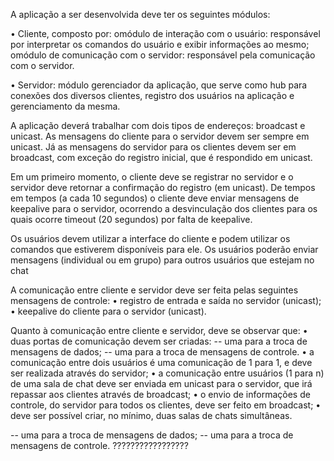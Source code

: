 A aplicação a ser desenvolvida deve ter os seguintes módulos:

• Cliente, composto por:
omódulo de interação com o usuário: responsável por interpretar os
comandos do usuário e exibir informações ao mesmo;
omódulo de comunicação com o servidor: responsável pela comunicação
com o servidor.

• Servidor: módulo gerenciador da aplicação, que serve como hub para conexões
dos diversos clientes, registro dos usuários na aplicação e gerenciamento da
mesma.

A aplicação deverá trabalhar com dois tipos de endereços: broadcast e unicast. As
mensagens do cliente para o servidor devem ser sempre em unicast. Já as mensagens
do servidor para os clientes devem ser em broadcast, com exceção do registro inicial,
que é respondido em unicast.

Em um primeiro momento, o cliente deve se registrar no servidor e o servidor deve
retornar a confirmação do registro (em unicast). De tempos em tempos (a cada 10
segundos) o cliente deve enviar mensagens de keepalive para o servidor, ocorrendo a
desvinculação dos clientes para os quais ocorre timeout (20 segundos) por falta de
keepalive.

Os usuários devem utilizar a interface do cliente e podem utilizar os comandos que
estiverem disponíveis para ele. Os usuários poderão enviar mensagens (individual ou em
grupo) para outros usuários que estejam no chat

A comunicação entre cliente e servidor deve ser feita pelas seguintes mensagens de
controle:
• registro de entrada e saída no servidor (unicast);
• keepalive do cliente para o servidor (unicast).

Quanto à comunicação entre cliente e servidor, deve se observar que:
• duas portas de comunicação devem ser criadas:
-- uma para a troca de mensagens de dados;
-- uma para a troca de mensagens de controle.
• a comunicação entre dois usuários é uma comunicação de 1 para 1, e deve ser
realizada através do servidor;
• a comunicação entre usuários (1 para n) de uma sala de chat deve ser enviada
em unicast para o servidor, que irá repassar aos clientes através de broadcast;
• o envio de informações de controle, do servidor para todos os clientes, deve ser
feito em broadcast;
• deve ser possível criar, no mínimo, duas salas de chats simultâneas.



-- uma para a troca de mensagens de dados;
-- uma para a troca de mensagens de controle.
?????????????????
